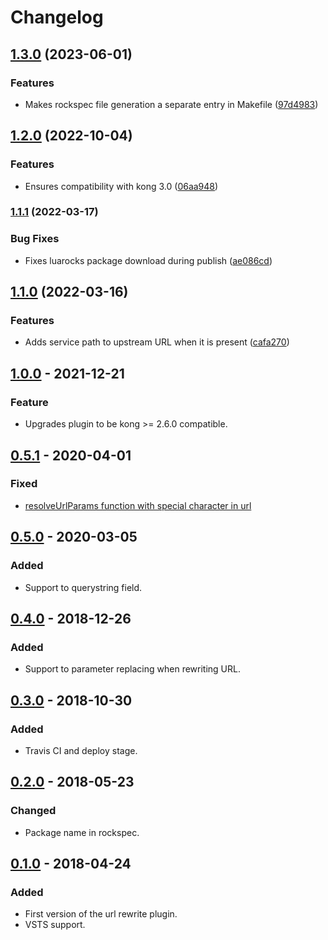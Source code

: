 # Changelog

## [1.3.0](https://github.com/stone-payments/kong-plugin-url-rewrite/compare/v1.2.0...v1.3.0) (2023-06-01)


### Features

* Makes rockspec file generation a separate entry in Makefile ([97d4983](https://github.com/stone-payments/kong-plugin-url-rewrite/commit/97d4983d35ac718616455f3347327b330d3b8843))

## [1.2.0](https://github.com/stone-payments/kong-plugin-url-rewrite/compare/v1.1.1...v1.2.0) (2022-10-04)


### Features

* Ensures compatibility with kong 3.0 ([06aa948](https://github.com/stone-payments/kong-plugin-url-rewrite/commit/06aa9485701724b122ba571f11546d84192e4cbb))

### [1.1.1](https://github.com/stone-payments/kong-plugin-url-rewrite/compare/v1.1.0...v1.1.1) (2022-03-17)


### Bug Fixes

* Fixes luarocks package download during publish ([ae086cd](https://github.com/stone-payments/kong-plugin-url-rewrite/commit/ae086cd2015bc0b2037251f1be3953a808eb3d3f))

## [1.1.0](https://github.com/stone-payments/kong-plugin-url-rewrite/compare/v1.0.0...v1.1.0) (2022-03-16)


### Features

* Adds service path to upstream URL when it is present ([cafa270](https://github.com/stone-payments/kong-plugin-url-rewrite/commit/cafa270ebab5f585705234d4491a0206ffd811f5))

## [1.0.0](https://github.com/stone-payments/kong-plugin-url-rewrite/tree/v1.0.0) - 2021-12-21
### Feature
- Upgrades plugin to be kong >= 2.6.0 compatible.

## [0.5.1](https://github.com/stone-payments/kong-plugin-url-rewrite/tree/v0.5.1) - 2020-04-01
### Fixed
- [resolveUrlParams function with special character in url](https://dev.azure.com/stonepagamentos/frt-portal/_workitems/edit/132078)

## [0.5.0](https://github.com/stone-payments/kong-plugin-url-rewrite/tree/v0.5.0) - 2020-03-05
### Added
- Support to querystring field.

## [0.4.0](https://github.com/stone-payments/kong-plugin-url-rewrite/tree/v0.4.0) - 2018-12-26
### Added
- Support to parameter replacing when rewriting URL.

## [0.3.0](https://github.com/stone-payments/kong-plugin-url-rewrite/tree/v0.3.0) - 2018-10-30
### Added
- Travis CI and deploy stage.

## [0.2.0](https://github.com/stone-payments/kong-plugin-url-rewrite/tree/v0.2.0) - 2018-05-23
### Changed
- Package name in rockspec.

## [0.1.0](https://github.com/stone-payments/kong-plugin-url-rewrite/tree/v0.1.0) - 2018-04-24
### Added
- First version of the url rewrite plugin.
- VSTS support.
